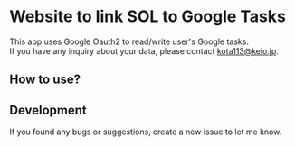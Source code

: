 # Website to link SOL to Google Tasks
This app uses Google Oauth2 to read/write user's Google tasks.  
If you have any inquiry about your data, please contact [kota113@keio.jp](mailto:kota113@keio.jp).
## How to use?
## Development
If you found any bugs or suggestions, create a new issue to let me know.  
